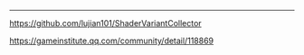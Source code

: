 


---

https://github.com/lujian101/ShaderVariantCollector

https://gameinstitute.qq.com/community/detail/118869